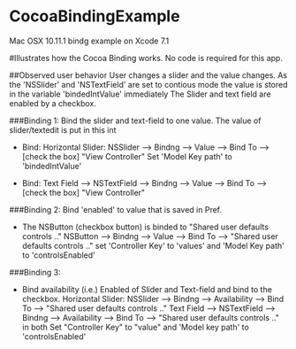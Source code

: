 # CocoaBindingExample
Mac OSX 10.11.1 bindg example on Xcode 7.1

#Illustrates how the Cocoa Binding works.
No code is required for this app.

##Observed user behavior
User changes a slider and the value changes. As the 'NSSlider' and 'NSTextField' are set to contious mode the  value is stored in the variable 'bindedIntValue' immediately  The Slider and text field are enabled by  a checkbox.


###Binding 1: 
Bind the slider and text-field to one value. The value of slider/textedit is put in this int
* Bind: Horizontal Slider: NSSlider --> Bindng --> Value --> Bind To --> [check the box] "View Controller"
                      Set 'Model Key path' to 'bindedIntValue'

* Bind: 
        Text Field --> NSTextField --> Bindng --> Value --> Bind To --> [check the box] "View Controller"


###Binding 2: 
Bind 'enabled' to value that is saved in Pref.

* The NSButton (checkbox button) is binded to "Shared user defaults controls .."
    NSButton --> Bindng --> Value --> Bind To --> "Shared user defaults controls .."
    set 'Controller Key' to 'values' and 'Model Key path' to 'controlsEnabled'

###Binding 3: 
* Bind availability (i.e.) Enabled of Slider and Text-field and bind to the checkbox.
    Horizontal Slider: NSSlider --> Bindng --> Availability --> Bind To --> "Shared user defaults controls .."
    Text Field --> NSTextField --> Bindng --> Availability --> Bind To --> "Shared user defaults controls .."
 in both Set "Controller Key" to "value" and 'Model key path' to 'controlsEnabled'
